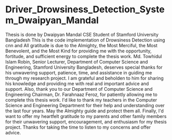 # Driver_Drowsiness_Detection_System_Dwaipyan_Mandal
Thesis is done by 
Dwaipyan Mandal
CSE Student of Stamford University Bangladesh
This is the code implementation of Drowsiness Detection using cnn and 
All gratitude is due to the Almighty, the Most Merciful, the Most Benevolent, and the Most Kind for providing me with the opportunity, fortitude, and sufficient energy to complete the thesis work. Md. Towhidul Islam Robin, Senior Lecturer, Department of Computer Science and Engineering, Stamford University Bangladesh, deserves special thanks for his unwavering support, patience, time, and assistance in guiding me through my research project. I am grateful and beholden to him for sharing his knowledge and providing me with real and important advice and support. Also, thank you to our Department of Computer Science and Engineering Chairman, Dr. Farahnaaz Feroz, for patiently allowing me to complete this thesis work. I'd like to thank my teachers in the Computer Science and Engineering Department for their help and understanding over the last four years. May the Almighty guide and protect them all. Finally, I'd want to offer my heartfelt gratitude to my parents and other family members for their unwavering support, encouragement, and enthusiasm for my thesis project. Thanks for taking the time to listen to my concerns and offer advice. 
